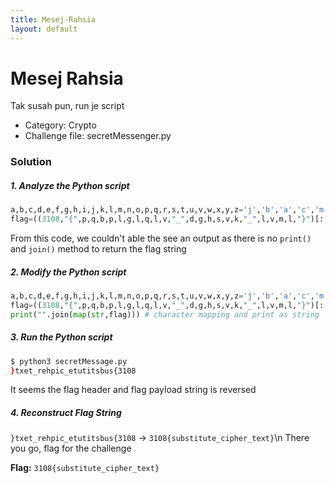 ```yaml
---
title: Mesej-Rahsia
layout: default
---
```


# Mesej Rahsia
Tak susah pun, run je script

- Category: Crypto
- Challenge file: secretMessenger.py

### Solution

##### 1. Analyze the Python script
```py
a,b,c,d,e,f,g,h,i,j,k,l,m,n,o,p,q,r,s,t,u,v,w,x,y,z='j','b','a','c','m','n','i','p','o','q','r','t','x','z','v','s','u','y','h','g','d','e','f','k','l','w'
flag=((3108,"{",p,q,b,p,l,g,l,q,l,v,"_",d,g,h,s,v,k,"_",l,v,m,l,"}")[::-1])
```
From this code, we couldn't able the see an output as there is no `print()` and `join()` method to return the flag string

##### 2. Modify the Python script 
```py
a,b,c,d,e,f,g,h,i,j,k,l,m,n,o,p,q,r,s,t,u,v,w,x,y,z='j','b','a','c','m','n','i','p','o','q','r','t','x','z','v','s','u','y','h','g','d','e','f','k','l','w'
flag=((3108,"{",p,q,b,p,l,g,l,q,l,v,"_",d,g,h,s,v,k,"_",l,v,m,l,"}")[::-1])
print("".join(map(str,flag))) # character mapping and print as string
```

##### 3. Run the Python script
```sh
$ python3 secretMessage.py
}txet_rehpic_etutitsbus{3108
```
It seems the flag header and flag payload string is reversed

##### 4. Reconstruct Flag String
`}txet_rehpic_etutitsbus{3108` ->  `3108{substitute_cipher_text}`\n
There you go, flag for the challenge

**Flag:** `3108{substitute_cipher_text}`









